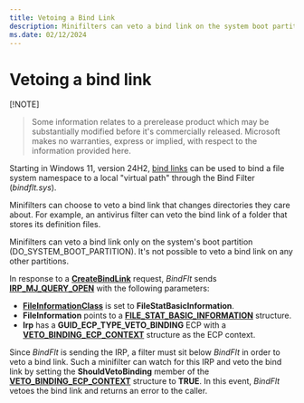 ```yaml
---
title: Vetoing a Bind Link
description: Minifilters can veto a bind link on the system boot partition starting in Windows 11, version 24H2.
ms.date: 02/12/2024
---
```


# Vetoing a bind link

[!NOTE]
> Some information relates to a prerelease product which may be substantially modified before it's commercially released. Microsoft makes no warranties, express or implied, with respect to the information provided here.

Starting in Windows 11, version 24H2, [bind links](/windows/win32/bindlink/) can be used to bind a file system namespace to a local "virtual path" through the Bind Filter (*bindflt.sys*).

Minifilters can choose to veto a bind link that changes directories they care about. For example, an antivirus filter can veto the bind link of a folder that stores its definition files.

Minifilters can veto a bind link only on the system's boot partition (DO_SYSTEM_BOOT_PARTITION). It's not possible to veto a bind link on any other partitions.

In response to a [**CreateBindLink**](/windows/win32/api/bindlink/nf-bindlink-createbindlink) request, *BindFlt* sends [**IRP_MJ_QUERY_OPEN**](flt-parameters-for-irp-mj-query-open.md) with the following parameters:

* [**FileInformationClass**](/windows-hardware/drivers/ddi/wdm/ne-wdm-_file_information_class) is set to **FileStatBasicInformation**.
* **FileInformation** points to a [**FILE_STAT_BASIC_INFORMATION**](/windows-hardware/drivers/ddi/ntifs/ns-ntifs-file_stat_basic_information) structure.
* **Irp** has a **GUID_ECP_TYPE_VETO_BINDING** ECP with a [**VETO_BINDING_ECP_CONTEXT**](/windows-hardware/drivers/ddi/ntifs/ns-ntifs-veto_binding_ecp_context) structure as the ECP context.

Since *BindFlt* is sending the IRP, a filter must sit below *BindFlt* in order to veto a bind link. Such a minifilter can watch for this IRP and veto the bind link by setting the **ShouldVetoBinding** member of the [**VETO_BINDING_ECP_CONTEXT**](/windows-hardware/drivers/ddi/ntifs/ns-ntifs-veto_binding_ecp_context) structure to **TRUE**. In this event, *BindFlt* vetoes the bind link and returns an error to the caller.
